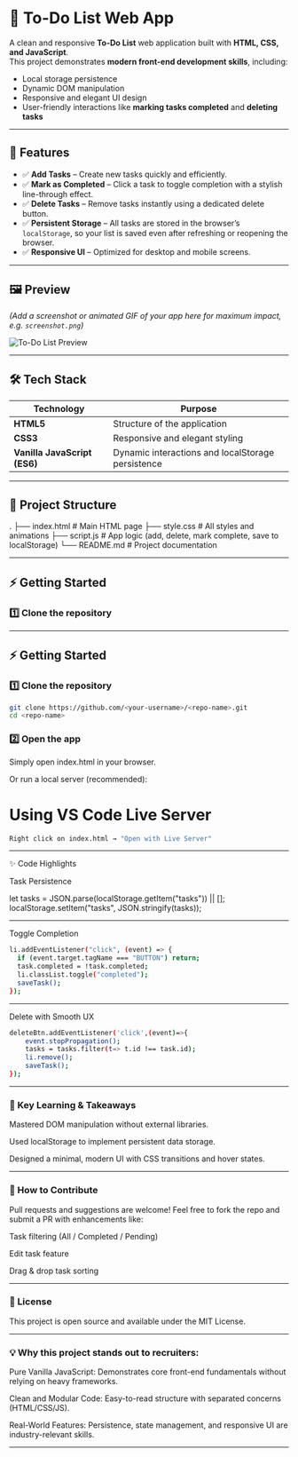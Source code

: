 # 📝 To-Do List Web App

A clean and responsive **To-Do List** web application built with **HTML, CSS, and JavaScript**.  
This project demonstrates **modern front-end development skills**, including:

- Local storage persistence  
- Dynamic DOM manipulation  
- Responsive and elegant UI design  
- User-friendly interactions like **marking tasks completed** and **deleting tasks**

---

## 🚀 Features

- ✅ **Add Tasks** – Create new tasks quickly and efficiently.
- ✅ **Mark as Completed** – Click a task to toggle completion with a stylish line-through effect.
- ✅ **Delete Tasks** – Remove tasks instantly using a dedicated delete button.
- ✅ **Persistent Storage** – All tasks are stored in the browser’s `localStorage`, so your list is saved even after refreshing or reopening the browser.
- ✅ **Responsive UI** – Optimized for desktop and mobile screens.

---

## 🖼️ Preview

*(Add a screenshot or animated GIF of your app here for maximum impact, e.g. `screenshot.png`)*

![To-Do List Preview](screenshot.png)

---

## 🛠️ Tech Stack

| Technology | Purpose |
|------------|---------|
| **HTML5** | Structure of the application |
| **CSS3**  | Responsive and elegant styling |
| **Vanilla JavaScript (ES6)** | Dynamic interactions and localStorage persistence |

---

## 📂 Project Structure
.
├── index.html # Main HTML page
├── style.css # All styles and animations
├── script.js # App logic (add, delete, mark complete, save to localStorage)
└── README.md # Project documentation


---

## ⚡ Getting Started

### 1️⃣ Clone the repository

---

## ⚡ Getting Started

### 1️⃣ Clone the repository
```bash
git clone https://github.com/<your-username>/<repo-name>.git
cd <repo-name> 
```
### 2️⃣ Open the app

Simply open index.html in your browser.

Or run a local server (recommended):
# Using VS Code Live Server
```bash
Right click on index.html → "Open with Live Server"
```
---
✨ Code Highlights

Task Persistence

let tasks = JSON.parse(localStorage.getItem("tasks")) || [];
localStorage.setItem("tasks", JSON.stringify(tasks));

---
Toggle Completion

```bash
li.addEventListener("click", (event) => {
  if (event.target.tagName === "BUTTON") return;
  task.completed = !task.completed;
  li.classList.toggle("completed");
  saveTask();
});
```

---
Delete with Smooth UX

```bash 
deleteBtn.addEventListener('click',(event)=>{
    event.stopPropagation();
    tasks = tasks.filter(t=> t.id !== task.id);
    li.remove();
    saveTask();
});
```
---
### 🌟 Key Learning & Takeaways

Mastered DOM manipulation without external libraries.

Used localStorage to implement persistent data storage.

Designed a minimal, modern UI with CSS transitions and hover states.

---
### 🤝 How to Contribute

Pull requests and suggestions are welcome!
Feel free to fork the repo and submit a PR with enhancements like:

Task filtering (All / Completed / Pending)

Edit task feature

Drag & drop task sorting

---
### 📜 License

This project is open source and available under the MIT License.

---

### 💡 Why this project stands out to recruiters:

Pure Vanilla JavaScript: Demonstrates core front-end fundamentals without relying on heavy frameworks.

Clean and Modular Code: Easy-to-read structure with separated concerns (HTML/CSS/JS).

Real-World Features: Persistence, state management, and responsive UI are industry-relevant skills.

---

